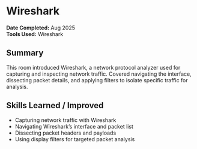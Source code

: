 # Wireshark

**Date Completed:** Aug 2025   
**Tools Used:** Wireshark

## Summary
This room introduced Wireshark, a network protocol analyzer used for capturing and inspecting network traffic. Covered navigating the interface, dissecting packet details, and applying filters to isolate specific traffic for analysis.

## Skills Learned / Improved
- Capturing network traffic with Wireshark
- Navigating Wireshark’s interface and packet list
- Dissecting packet headers and payloads
- Using display filters for targeted packet analysis
